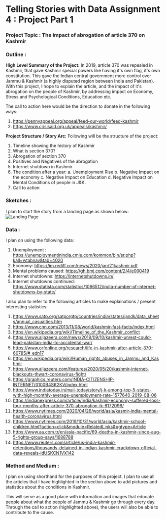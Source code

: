 # Telling Stories with Data Assignment 4 : Project Part 1

### Project Topic : The impact of abrogation of article 370 on Kashmir

### Outline :
**High Level Summary of the Project:**
In 2019, article 370 was repealed in Kashmir, that gave Kashmir special powers like having it's own flag, it's own constitution. This gave the Indian central government more control over Jammu & Kashmir (a highly disputed region between India and Pakistan). With this project, I hope to explain the article, and the impact of it's abrogation on the people of Kashmir, by addressing impact on Economy, Stress and Psychological Conditions, Education etc. 

The call to action here would be the direction to donate in the following ways:
1. https://pennyappeal.org/appeal/feed-our-world/feed-kashmir
2. https://www.crisisaid.org.uk/appeals/kashmir/

**Project Structure / Story Arc:**
Following will be the structure of the project: 
1. Timeline showing the history of Kashmir
2. What is section 370? 
3. Abrogation of section 370
4. Positives and Negatives of the abrogation
5. Internet shutdown in Kashmir
6. The condition after a year:
    a. Unemployment Rise
    b. Negative Impact on the economy
    c. Negative Impact on Education
    d. Negative Impact on Mental Conditions of people in J&K. 
7. Call to action

### Sketches :

I plan to start the story from a landing page as shown below:
![Landing Page](/Images/Sketches/1.PNG)

### Data :
I plan on using the following data:
1. Unemployment : https://unemploymentinindia.cmie.com/kommon/bin/sr.php?kall=wtabnav&tab=4020
2. Economy: https://im.rediff.com/news/2020/jan/21kashmir.pdf
3. Mental problems caused: https://gh.bmj.com/content/2/4/e000419
4. Internet shutdowns: https://internetshutdowns.in/
5. Internet shutdowns continued: https://www.statista.com/statistics/1096512/india-number-of-internet-shutdowns-by-state/

I also plan to refer to the following articles to make explainations / present interesting statistics:
1. https://www.satp.org/satporgtp/countries/india/states/jandk/data_sheets/annual_casualties.htm
2. https://www.cnn.com/2013/11/08/world/kashmir-fast-facts/index.html
3. https://en.wikipedia.org/wiki/Timeline_of_the_Kashmir_conflict
4. https://www.aljazeera.com/news/2019/09/10/kashmir-unrest-could-lead-pakistan-india-to-accidental-war/
5. https://www.orfonline.org/research/life-in-kashmir-after-article-370-60785/#_edn17
6. https://en.wikipedia.org/wiki/Human_rights_abuses_in_Jammu_and_Kashmir
7. https://www.aljazeera.com/features/2020/05/20/kashmir-internet-blackouts-thwart-coronavirus-fight/
8. https://graphics.reuters.com/INDIA-CITIZENSHIP-INTERNET/0100B4SK2KV/index.html
9. https://www.indiatoday.in/mail-today/story/j-k-among-top-5-states-with-high-monthly-average-unemployment-rate-1577640-2019-08-06
10. https://indianexpress.com/article/india/kashmir-economy-suffered-loss-four-months-after-article-370-abrogation-jk-6172096/
11. https://www.nytimes.com/2020/04/26/world/asia/kasmir-india-mental-health-coronavirus.html
12. https://www.nytimes.com/2019/10/31/world/asia/kashmir-school-children.html?action=click&module=RelatedLinks&pgtype=Article
13. https://www.aa.com.tr/en/asia-pacific/69-deaths-in-kashmir-since-aug-5-rights-group-says/1688788
14. https://www.reuters.com/article/us-india-kashmir-detentions/thousands-detained-in-indian-kashmir-crackdown-official-data-reveals-idUSKCN1VX142


### Method and Medium :
I plan on using shorthand for the purposes of this project. I plan to use all the articles that I have highlighted in the section above to add pictures and statistics about the conditions in Kashmir. 

This will serve as a good place with information and images that educate people about what the people of Jammu & Kashmir go through every day. Through the call to action (highlighted above), the users will also be able to contribute to the cause. 
